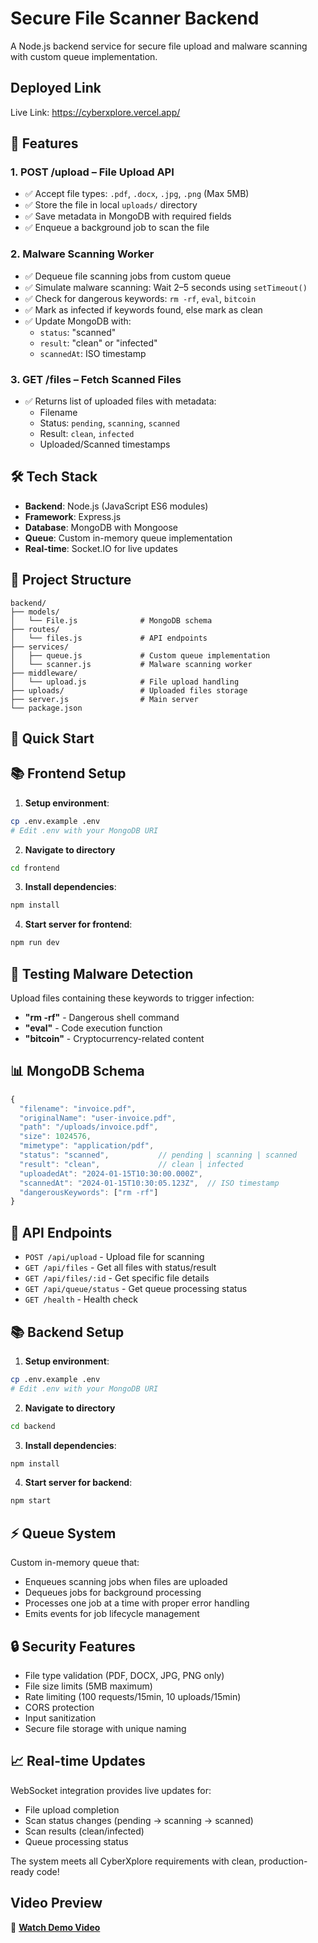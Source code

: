 # Secure File Scanner Backend

A Node.js backend service for secure file upload and malware scanning with custom queue implementation.

## Deployed Link

Live Link: https://cyberxplore.vercel.app/

## 🚀 Features

### 1. POST /upload – File Upload API
- ✅ Accept file types: `.pdf`, `.docx`, `.jpg`, `.png` (Max 5MB)
- ✅ Store the file in local `uploads/` directory
- ✅ Save metadata in MongoDB with required fields
- ✅ Enqueue a background job to scan the file

### 2. Malware Scanning Worker
- ✅ Dequeue file scanning jobs from custom queue
- ✅ Simulate malware scanning: Wait 2–5 seconds using `setTimeout()`
- ✅ Check for dangerous keywords: `rm -rf`, `eval`, `bitcoin`
- ✅ Mark as infected if keywords found, else mark as clean
- ✅ Update MongoDB with:
  - `status`: "scanned"
  - `result`: "clean" or "infected"  
  - `scannedAt`: ISO timestamp

### 3. GET /files – Fetch Scanned Files
- ✅ Returns list of uploaded files with metadata:
  - Filename
  - Status: `pending`, `scanning`, `scanned`
  - Result: `clean`, `infected`
  - Uploaded/Scanned timestamps

## 🛠️ Tech Stack

- **Backend**: Node.js (JavaScript ES6 modules)
- **Framework**: Express.js
- **Database**: MongoDB with Mongoose
- **Queue**: Custom in-memory queue implementation
- **Real-time**: Socket.IO for live updates

## 📁 Project Structure

```
backend/
├── models/
│   └── File.js              # MongoDB schema
├── routes/
│   └── files.js             # API endpoints
├── services/
│   ├── queue.js             # Custom queue implementation
│   └── scanner.js           # Malware scanning worker
├── middleware/
│   └── upload.js            # File upload handling
├── uploads/                 # Uploaded files storage
├── server.js                # Main server
└── package.json
```
## 🚀 Quick Start

## 📚 Frontend Setup

1. **Setup environment**:
```bash
cp .env.example .env
# Edit .env with your MongoDB URI   
```

2. **Navigate to directory**
```bash
cd frontend
```

3. **Install dependencies**:
```bash
npm install
```

4. **Start server for frontend**:
```bash
npm run dev
```

## 🧪 Testing Malware Detection

Upload files containing these keywords to trigger infection:
- **"rm -rf"** - Dangerous shell command
- **"eval"** - Code execution function  
- **"bitcoin"** - Cryptocurrency-related content

## 📊 MongoDB Schema

```javascript
{
  "filename": "invoice.pdf",
  "originalName": "user-invoice.pdf", 
  "path": "/uploads/invoice.pdf",
  "size": 1024576,
  "mimetype": "application/pdf",
  "status": "scanned",           // pending | scanning | scanned
  "result": "clean",             // clean | infected
  "uploadedAt": "2024-01-15T10:30:00.000Z",
  "scannedAt": "2024-01-15T10:30:05.123Z",  // ISO timestamp
  "dangerousKeywords": ["rm -rf"]
}
```

## 🔧 API Endpoints

- `POST /api/upload` - Upload file for scanning
- `GET /api/files` - Get all files with status/result
- `GET /api/files/:id` - Get specific file details
- `GET /api/queue/status` - Get queue processing status
- `GET /health` - Health check

## 📚 Backend Setup

1. **Setup environment**:
```bash
cp .env.example .env
# Edit .env with your MongoDB URI   
```

2. **Navigate to directory**
```bash
cd backend
```

3. **Install dependencies**:
```bash
npm install
```

4. **Start server for backend**:
```bash
npm start
```

## ⚡ Queue System

Custom in-memory queue that:
- Enqueues scanning jobs when files are uploaded
- Dequeues jobs for background processing
- Processes one job at a time with proper error handling
- Emits events for job lifecycle management

## 🔒 Security Features

- File type validation (PDF, DOCX, JPG, PNG only)
- File size limits (5MB maximum)
- Rate limiting (100 requests/15min, 10 uploads/15min)
- CORS protection
- Input sanitization
- Secure file storage with unique naming

## 📈 Real-time Updates

WebSocket integration provides live updates for:
- File upload completion
- Scan status changes (pending → scanning → scanned)
- Scan results (clean/infected)
- Queue processing status

The system meets all CyberXplore requirements with clean, production-ready code!


## Video Preview 

🎥 **[Watch Demo Video](assets/video.mp4)**